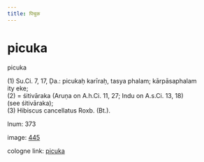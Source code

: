 ```yaml
---
title: पिचुक
---
```


# picuka

picuka  <div n="P" />(1) Su.Ci. 7, 17, Ḍa.: picukaḥ karīraḥ, tasya phalam; kārpāsaphalam <div n="lb" />ity eke; <div n="P" />(2) = śitivāraka (Aruṇa on A.h.Ci. 11, 27; Indu on A.s.Ci. 13, 18) <div n="lb" />(see śitivāraka); <div n="P" />(3) Hibiscus cancellatus Roxb. (Bt.).

lnum: 373

image: [445](https://www.sanskrit-lexicon.uni-koeln.de/scans/csl-apidev/servepdf.php?dict=snp&page=445)

cologne link: [picuka](https://sanskrit-lexicon.uni-koeln.de/scans/csl-apidev/getword.php?dict=snp&key=picuka)

